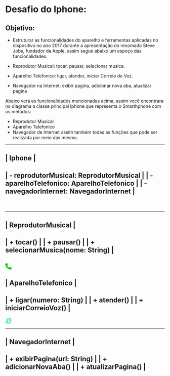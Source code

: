 # Desafio do Iphone:
## Objetivo:
- Estruturar as funcionalidades do aparelho e ferramentas aplicadas no dispositivo no ano 2017 durante a apresentação do renomado Steve Jobs, fundador da Apple, assim segue abaixo um espoço das funcionalidades.

- Reprodutor Musical: tocar, pausar, selecionar musica.
- Aparelho Telefonico: ligar, atender, iniciar Correio de Voz.
- Navegador na Internet: exibir pagina, adicionar nova aba, atualizar pagina

Abaixo verá as funcionalidades mencionadas acima, assim você encontrara no diagrama a classe principal Iphone que representa o Smarthphone com os metodos:
- Reprodutor Musical
- Aparelho Telefonico
- Navegador de Internet
assim também todas as funções que pode ser realizada por meio das mesma.

-------------------------------------------
|                 Iphone                   |
--------------------------------------------
| - reprodutorMusical: ReprodutorMusical   |
| - aparelhoTelefonico: AparelhoTelefonico |
| - navegadorInternet: NavegadorInternet   |
--------------------------------------------

<svg width = "20" height = "20" xmlns="http://www.w3.org/2000/svg" viewBox="0 0 512 512"><!--!Font Awesome Free 6.6.0 by @fontawesome - https://fontawesome.com License - https://fontawesome.com/license/free Copyright 2024 Fonticons, Inc.--><path fill="#ffffff" d="M499.1 6.3c8.1 6 12.9 15.6 12.9 25.7l0 72 0 264c0 44.2-43 80-96 80s-96-35.8-96-80s43-80 96-80c11.2 0 22 1.6 32 4.6L448 147 192 223.8 192 432c0 44.2-43 80-96 80s-96-35.8-96-80s43-80 96-80c11.2 0 22 1.6 32 4.6L128 200l0-72c0-14.1 9.3-26.6 22.8-30.7l320-96c9.7-2.9 20.2-1.1 28.3 5z"/></svg>

------------------------------------
|       ReprodutorMusical          |
------------------------------------
| + tocar()                        |
| + pausar()                       |
| + selecionarMusica(nome: String) |
------------------------------------

<svg width = "20" height = "20" xmlns="http://www.w3.org/2000/svg" viewBox="0 0 512 512"><!--!Font Awesome Free 6.6.0 by @fontawesome - https://fontawesome.com License - https://fontawesome.com/license/free Copyright 2024 Fonticons, Inc.--><path fill="#00cc0e" d="M164.9 24.6c-7.7-18.6-28-28.5-47.4-23.2l-88 24C12.1 30.2 0 46 0 64C0 311.4 200.6 512 448 512c18 0 33.8-12.1 38.6-29.5l24-88c5.3-19.4-4.6-39.7-23.2-47.4l-96-40c-16.3-6.8-35.2-2.1-46.3 11.6L304.7 368C234.3 334.7 177.3 277.7 144 207.3L193.3 167c13.7-11.2 18.4-30 11.6-46.3l-40-96z"/></svg> 
--------------------------------
|       AparelhoTelefonico     |
--------------------------------
| + ligar(numero: String)      |
| + atender()                  |
| + iniciarCorreioVoz()        |
--------------------------------

<svg width= "20" height="20" xmlns="http://www.w3.org/2000/svg" viewBox="0 0 512 512"><!--!Font Awesome Free 6.6.0 by @fontawesome - https://fontawesome.com License - https://fontawesome.com/license/free Copyright 2024 Fonticons, Inc.--><path fill="#63E6BE" d="M483 159.7c10.9-24.6 21.4-60.4 21.4-87.9 0-72.7-79.6-98.4-209.7-38.6-107.6-7.2-211.2 73.7-237.1 186.5 30.9-34.9 78.3-82.3 122-101.2C125.4 166.9 79.1 228 44 291.7 23.2 329.7 0 390.9 0 436.7c0 98.6 92.9 86.5 180.3 42 31.4 15.4 66.6 15.6 101.7 15.6 97.1 0 184.2-54.3 216.8-146H377.9c-52.5 88.6-196.8 53-196.8-47.4H509.9c6.4-43.6-1.7-95.7-26.9-141.2zM64.6 346.9c17.7 51.2 53.7 95.9 100.3 123.3-88.7 48.9-173.3 29.1-100.3-123.3zm116-108.9c2-55.2 50.3-94.9 104-94.9 53.4 0 102 39.7 104 94.9H180.5zm184.5-187.6c21.4-10.3 48.6-22 72.6-22 31.4 0 54.3 21.7 54.3 53.7 0 20-7.4 49-14.6 67.9-26.3-42.3-66-81.6-112.3-99.6z"/></svg>

--------------------------------
|       NavegadorInternet      |
--------------------------------
| + exibirPagina(url: String)  |
| + adicionarNovaAba()         |
| + atualizarPagina()          |
--------------------------------


